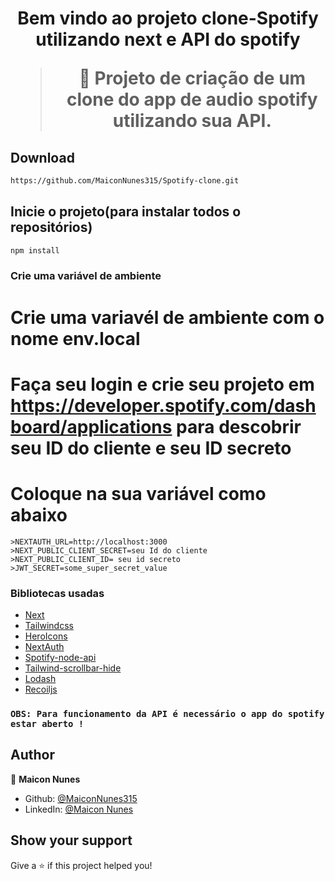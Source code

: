 <h1 align="center">Bem vindo ao projeto clone-Spotify utilizando next e API do spotify

> 🦀 Projeto de criação de um clone do app de audio spotify utilizando sua API.
  
## Download

```sh
https://github.com/MaiconNunes315/Spotify-clone.git
```
  
## Inicie o projeto(para instalar todos o repositórios)

```sh
npm install
```

### Crie uma variável de ambiente 
  
  # Crie uma variavél de ambiente com o nome env.local
  # Faça seu login e crie seu projeto em https://developer.spotify.com/dashboard/applications para descobrir seu ID do cliente e seu ID secreto
  # Coloque na sua variável como abaixo 
    >NEXTAUTH_URL=http://localhost:3000
    >NEXT_PUBLIC_CLIENT_SECRET=seu Id do cliente
    >NEXT_PUBLIC_CLIENT_ID= seu id secreto
    >JWT_SECRET=some_super_secret_value
  
### Bibliotecas usadas

- [Next](https://nextjs.org/)
- [Tailwindcss](https://tailwindcss.com/)
- [HeroIcons](https://heroicons.com/)
- [NextAuth](https://next-auth.js.org/)
- [Spotify-node-api](https://github.com/thelinmichael/spotify-web-api-node)
- [Tailwind-scrollbar-hide](https://www.npmjs.com/package/tailwind-scrollbar-hide)
- [Lodash](https://lodash.com/)
- [Recoiljs](https://recoiljs.org/)
  
### `OBS: Para funcionamento da API é necessário o app do spotify estar aberto !`
  
## Author

👤 **Maicon Nunes**

- Github: [@MaiconNunes315](https://github.com/MaiconNunes315)
- LinkedIn: [@Maicon Nunes](https://www.linkedin.com/in/maicon-nune)

## Show your support

Give a ⭐️ if this project helped you!








